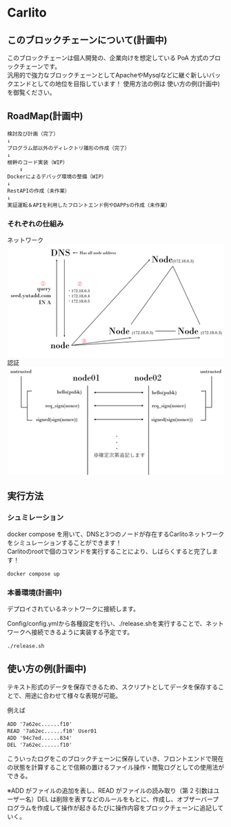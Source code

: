 # Carlito

## このブロックチェーンについて(計画中)

このブロックチェーンは個人開発の、企業向けを想定している PoA 方式のブロックチェーンです。  
汎用的で強力なブロックチェーンとしてApacheやMysqlなどに継ぐ新しいバックエンドとしての地位を目指しています！
使用方法の例は 使い方の例(計画中) を御覧ください。

## RoadMap(計画中)

```
検討及び計画（完了）
↓
プログラム部以外のディレクトリ雛形の作成（完了）
↓
根幹のコード実装（WIP）
    ↕
Dockerによるデバッグ環境の整備（WIP）
↓
RestAPIの作成（未作業）
↓
実証運転＆APIを利用したフロントエンド例やDAPPsの作成（未作業）
```
### それぞれの仕組み
ネットワーク  
![network graph](https://github.com/yutadd/Carlito/blob/master/images/Carlito.png)  
認証  
![handshake graph](https://github.com/yutadd/Carlito/blob/master/images/Carlito2.png)


## 実行方法

### シュミレーション

docker compose を用いて、DNSと3つのノードが存在するCarlitoネットワークをシミュレーションすることができます！  
Carlitoのrootで個のコマンドを実行することにより、しばらくすると完了します！  
```
docker compose up
```



### 本番環境(計画中)

デプロイされているネットワークに接続します。

Config/config.ymlから各種設定を行い、./release.shを実行することで、ネットワークへ接続できるように実装する予定です。

```
./release.sh
```

## 使い方の例(計画中)

テキスト形式のデータを保存できるため、スクリプトとしてデータを保存することで、用途に合わせて様々な表現が可能。

例えば

```
ADD '7a62ec......f10'
READ '7a62ec......f10' User01
ADD '94c7ed......834'
DEL '7a62ec......f10'

```

こういったログをこのブロックチェーンに保存していき、フロントエンドで現在の状態を計算することで信頼の置けるファイル操作・閲覧ログとしての使用法ができる。

※ADD がファイルの追加を表し、READ がファイルの読み取り（第 2 引数はユーザー名）DEL は削除を表すなどのルールをもとに、作成し、オブザーバープログラムを作成して操作が起きるたびに操作内容をブロックチェーンに追記していく。
